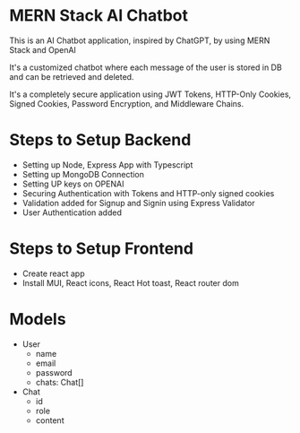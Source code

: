 
# MERN Stack AI Chatbot

This is an AI Chatbot application, inspired by ChatGPT, by using MERN Stack and OpenAI

It's a customized chatbot where each message of the user is stored in DB and can be retrieved and deleted.

It's a completely secure application using JWT Tokens, HTTP-Only Cookies, Signed Cookies, Password Encryption, and Middleware Chains.

# Steps to Setup Backend
- Setting up Node, Express App with Typescript
- Setting up MongoDB Connection
- Setting UP keys on OPENAI
- Securing Authentication with Tokens and HTTP-only signed cookies
- Validation added for Signup and Signin using Express Validator
- User Authentication added


# Steps to Setup Frontend
- Create react app
- Install MUI, React icons, React Hot toast, React router dom

# Models
- User 
   - name
   - email
   - password
   - chats: Chat[]
- Chat
   - id
   - role
   - content
